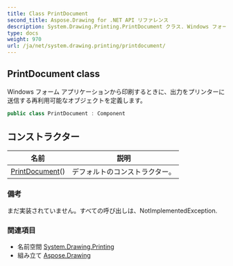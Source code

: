 ```yaml
---
title: Class PrintDocument
second_title: Aspose.Drawing for .NET API リファレンス
description: System.Drawing.Printing.PrintDocument クラス. Windows フォーム アプリケーションから印刷するときに出力をプリンターに送信する再利用可能なオブジェクトを定義します
type: docs
weight: 970
url: /ja/net/system.drawing.printing/printdocument/
---
```

## PrintDocument class

Windows フォーム アプリケーションから印刷するときに、出力をプリンターに送信する再利用可能なオブジェクトを定義します。

```csharp
public class PrintDocument : Component
```

## コンストラクター

| 名前 | 説明 |
| --- | --- |
| [PrintDocument](printdocument/)() | デフォルトのコンストラクター。 |

### 備考

まだ実装されていません。すべての呼び出しは、NotImplementedException.

### 関連項目

* 名前空間 [System.Drawing.Printing](../../system.drawing.printing/)
* 組み立て [Aspose.Drawing](../../)


